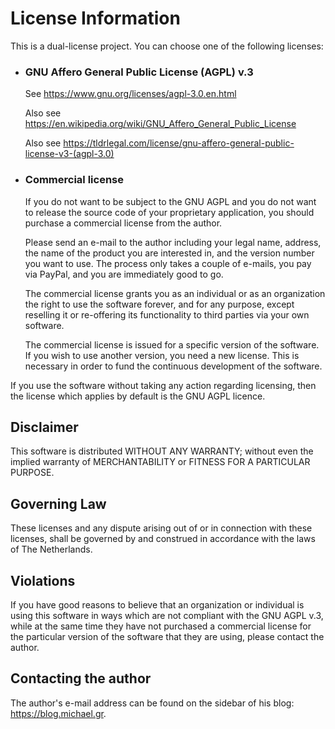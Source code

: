 # License Information

This is a dual-license project.  You can choose one of the following licenses:

- ### GNU Affero General Public License (AGPL) v.3

   See https://www.gnu.org/licenses/agpl-3.0.en.html

   Also see https://en.wikipedia.org/wiki/GNU_Affero_General_Public_License

   Also see https://tldrlegal.com/license/gnu-affero-general-public-license-v3-(agpl-3.0)

- ### Commercial license

   If you do not want to be subject to the GNU AGPL and you do not want to release the source code of your proprietary application, you should purchase a commercial license from the author.
 
   Please send an e-mail to the author including your legal name, address, the name of the product you are interested in, and the version number you want to use. The process only takes a couple of e-mails, you pay via PayPal, and you are immediately good to go.

   The commercial license grants you as an individual or as an organization the right to use the software forever, and for any purpose, except reselling it or re-offering its functionality to third parties via your own software.

   The commercial license is issued for a specific version of the software. If you wish to use another version, you need a new license. This is necessary in order to fund the continuous development of the software.

If you use the software without taking any action regarding licensing, then the license which applies by default is the GNU AGPL licence.

## Disclaimer

This software is distributed WITHOUT ANY WARRANTY; without even the implied warranty of
MERCHANTABILITY or FITNESS FOR A PARTICULAR PURPOSE. 

## Governing Law

These licenses and any dispute arising out of or in connection with these licenses, shall be governed by and construed in accordance with the laws of The Netherlands.

## Violations    

If you have good reasons to believe that an organization or individual is using this software in ways which are not compliant with the GNU AGPL v.3, while at the same time they have not purchased a commercial license for the particular version of the software that they are using, please contact the author.

## Contacting the author

The author's e-mail address can be found on the sidebar of his blog: https://blog.michael.gr.

